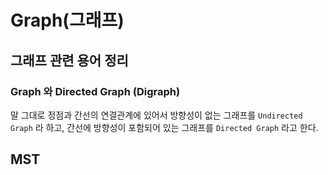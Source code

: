 # Graph(그래프)

## 그래프 관련 용어 정리

### Graph 와 Directed Graph (Digraph)

말 그대로 정점과 간선의 연결관계에 있어서 방향성이 없는 그래프를 `Undirected Graph` 라 하고, 간선에 방향성이 포함되어 있는 그래프를 `Directed Graph` 라고 한다.

## MST
